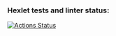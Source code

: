 ### Hexlet tests and linter status:
[![Actions Status](https://github.com/IpainI/python-project-lvl3/workflows/hexlet-check/badge.svg)](https://github.com/IpainI/python-project-lvl3/actions)
